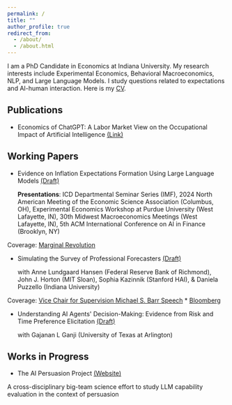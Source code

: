 ```yaml
---
permalink: /
title: ""
author_profile: true
redirect_from: 
  - /about/
  - /about.html
---
```


I am a PhD Candidate in Economics at Indiana University. My research interests include Experimental Economics, Behavioral Macroeconomics, NLP, and Large Language Models. I study questions related to expectations and AI-human interaction. Here is my [CV](https://github.com/alizarif/alizarif.github.io/blob/main/Resume_Nov_27__2024.pdf).

## Publications

- Economics of ChatGPT: A Labor Market View on the Occupational Impact of Artificial Intelligence [(Link)](https://www.emerald.com/insight/content/doi/10.1108/JEBDE-10-2023-0021/full/html)

## Working Papers
- Evidence on Inflation Expectations Formation Using Large Language Models [(Draft)](https://papers.ssrn.com/sol3/papers.cfm?abstract_id=4825076)
  
  **Presentations**: ICD Departmental Seminar Series (IMF), 2024 North American Meeting of the Economic Science Association (Columbus, OH), Experimental Economics Workshop at Purdue University (West Lafayette, IN), 30th Midwest Macroeconomics Meetings (West Lafayette, IN), 5th ACM International Conference on AI in Finance (Brooklyn, NY)

Coverage: [Marginal Revolution](https://marginalrevolution.com/marginalrevolution/2024/05/experimental-evidence-on-large-language-models.html)

- Simulating the Survey of Professional Forecasters [(Draft)](https://papers.ssrn.com/sol3/papers.cfm?abstract_id=5066286)
  
   with Anne Lundgaard Hansen (Federal Reserve Bank of Richmond), John J. Horton (MIT Sloan), Sophia Kazinnik (Stanford HAI), & Daniela Puzzello (Indiana University)

Coverage: [Vice Chair for Supervision Michael S. Barr Speech](https://www.federalreserve.gov/newsevents/speech/barr20250218a.htm) * [Bloomberg](https://www.bloomberg.com/opinion/articles/2025-02-26/robots-will-write-the-macro-forecasts)

- Understanding AI Agents' Decision-Making: Evidence from Risk and Time Preference Elicitation [(Draft)](https://papers.ssrn.com/sol3/papers.cfm?abstract_id=5154002)

  with Gajanan L Ganji (University of Texas at Arlington)

## Works in Progress

- The AI Persuasion Project [(Website)](https://sites.google.com/view/ai-persuasion/team?authuser=0)

A cross-disciplinary big-team science effort to study LLM capability evaluation in the context of persuasion


